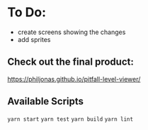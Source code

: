 # To Do:
- create screens showing the changes
-  add sprites

## Check out the final product:
https://philjonas.github.io/pitfall-level-viewer/

## Available Scripts
`yarn start` `yarn test` `yarn build` `yarn lint`